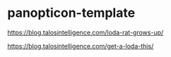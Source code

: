 # panopticon-template

https://blog.talosintelligence.com/loda-rat-grows-up/

https://blog.talosintelligence.com/get-a-loda-this/
